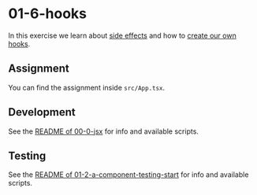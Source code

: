 # 01-6-hooks

In this exercise we learn about [side effects](https://react.dev/learn/synchronizing-with-effects) and how to [create our own hooks](https://react.dev/learn/reusing-logic-with-custom-hooks).

## Assignment

You can find the assignment inside `src/App.tsx`.

## Development

See the [README of 00-0-jsx](../00-0-jsx/README.md#development) for info and available scripts.

## Testing

See the [README of 01-2-a-component-testing-start](../01-2-a-component-testing-start/README.md#testing) for info and available scripts.
